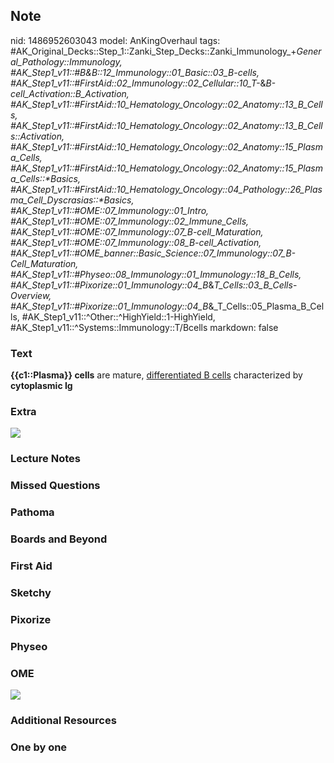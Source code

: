 ## Note
nid: 1486952603043
model: AnKingOverhaul
tags: #AK_Original_Decks::Step_1::Zanki_Step_Decks::Zanki_Immunology_+_General_Pathology::Immunology, #AK_Step1_v11::#B&B::12_Immunology::01_Basic::03_B-cells, #AK_Step1_v11::#FirstAid::02_Immunology::02_Cellular::10_T-_&_B-cell_Activation::B_Activation, #AK_Step1_v11::#FirstAid::10_Hematology_Oncology::02_Anatomy::13_B_Cells, #AK_Step1_v11::#FirstAid::10_Hematology_Oncology::02_Anatomy::13_B_Cells::Activation, #AK_Step1_v11::#FirstAid::10_Hematology_Oncology::02_Anatomy::15_Plasma_Cells, #AK_Step1_v11::#FirstAid::10_Hematology_Oncology::02_Anatomy::15_Plasma_Cells::*Basics, #AK_Step1_v11::#FirstAid::10_Hematology_Oncology::04_Pathology::26_Plasma_Cell_Dyscrasias::*Basics, #AK_Step1_v11::#OME::07_Immunology::01_Intro, #AK_Step1_v11::#OME::07_Immunology::02_Immune_Cells, #AK_Step1_v11::#OME::07_Immunology::07_B-cell_Maturation, #AK_Step1_v11::#OME::07_Immunology::08_B-cell_Activation, #AK_Step1_v11::#OME_banner::Basic_Science::07_Immunology::07_B-Cell_Maturation, #AK_Step1_v11::#Physeo::08_Immunology::01_Immunology::18_B_Cells, #AK_Step1_v11::#Pixorize::01_Immunology::04_B_&_T_Cells::03_B_Cells_-_Overview, #AK_Step1_v11::#Pixorize::01_Immunology::04_B_&_T_Cells::05_Plasma_B_Cells, #AK_Step1_v11::^Other::^HighYield::1-HighYield, #AK_Step1_v11::^Systems::Immunology::T/Bcells
markdown: false

### Text
<div>
  <b>{{c1::Plasma}} cells</b> are mature, <u>differentiated B
  cells</u> characterized by <b>cytoplasmic Ig</b>
</div>

### Extra
<img src="paste-91822105821686.jpg">

### Lecture Notes


### Missed Questions


### Pathoma


### Boards and Beyond


### First Aid


### Sketchy


### Pixorize


### Physeo


### OME
<div class="ome-widget">
  <a href=
  "https://onlinemeded.org/spa/immunology/b-cell-maturation/acquire?ref=anki">
  <img src="_OME_AnkiFlashcards_Lesson_5.png"></a>
</div>

### Additional Resources


### One by one

